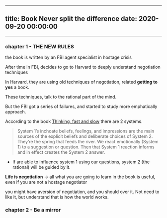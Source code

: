 
---
title: Book Never split the difference
date: 2020-09-20 00:00:00
---
---

### chapter 1 - THE NEW RULES



the book is written by an FBI agent specialist in hostage crisis


After time in FBI, decides to go to Harvard to deeply understand negotiation techniques


In Harvard, they are using old techniques of negotiation, related **getting to yes** a book.


These techniques, talk to the rational part of the mind.


But the FBI got a series of failures, and started to study more emphatically approach.



According to the book [Thinking,  fast and slow](../thinking-fast-and-slow) there are 2 systems.
  > System 1’s inchoate beliefs, feelings, and impressions are the main sources of the explicit beliefs and deliberate choices of System 2. They’re the spring that feeds the river. We react emotionally (System 1) to a suggestion or question. 
  > Then that System 1 reaction informs and in effect creates the System 2 answer.
  - If are able to influence system 1 using our questions, system 2 (the rational) will be guided by it. 




**Life is negotiation** -> all what you are going to learn in the book is useful, even if you are not a hostage negotiator




you might have aversion of negotiation, and you should over it. Not need to like it, but understand that is how the world works.

### chapter 2 - Be a mirror